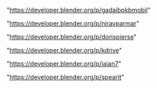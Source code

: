 "https://developer.blender.org/p/gadaibpkbmobil"

"https://developer.blender.org/p/niravparmar"

"https://developer.blender.org/p/dorispierse"

"https://developer.blender.org/p/kdrive"

"https://developer.blender.org/p/iaian7"

"https://developer.blender.org/p/spearit"

 
